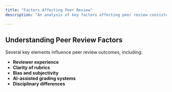 ```yaml
---
title: "Factors Affecting Peer Review"
description: "An analysis of key factors affecting peer review consistency."

---
```


## Understanding Peer Review Factors
Several key elements influence peer review outcomes, including:
- **Reviewer experience**
- **Clarity of rubrics**
- **Bias and subjectivity**
- **AI-assisted grading systems**
- **Disciplinary differences**